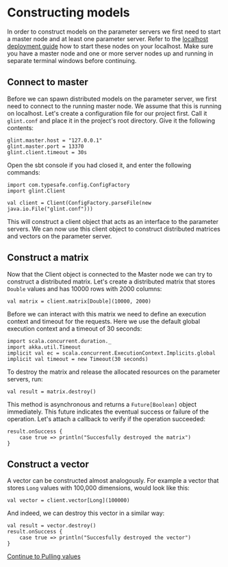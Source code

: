# Constructing models

In order to construct models on the parameter servers we first need to start a master node and at least one parameter server. Refer to the [localhost deployment guide](../../deploymentguide/localhost/) how to start these nodes on your localhost. Make sure you have a master node and one or more server nodes up and running in separate terminal windows before continuing.

## Connect to master

Before we can spawn distributed models on the parameter server, we first need to connect to the running master node. We assume that this is running on localhost. Let's create a configuration file for our project first. Call it `glint.conf` and place it in the project's root directory. Give it the following contents:

    glint.master.host = "127.0.0.1"
    glint.master.port = 13370
    glint.client.timeout = 30s

Open the sbt console if you had closed it, and enter the following commands:

    import com.typesafe.config.ConfigFactory
    import glint.Client

    val client = Client(ConfigFactory.parseFile(new java.io.File("glint.conf")))

This will construct a client object that acts as an interface to the parameter servers. We can now use this client object to construct distributed matrices and vectors on the parameter server.

## Construct a matrix

Now that the Client object is connected to the Master node we can try to construct a distributed matrix. Let's create a distributed matrix that stores `Double` values and has 10000 rows with 2000 columns:

    val matrix = client.matrix[Double](10000, 2000)

Before we can interact with this matrix we need to define an execution context and timeout for the requests. Here we use the default global execution context and a timeout of 30 seconds:

    import scala.concurrent.duration._
    import akka.util.Timeout
    implicit val ec = scala.concurrent.ExecutionContext.Implicits.global
    implicit val timeout = new Timeout(30 seconds)

To destroy the matrix and release the allocated resources on the parameter servers, run:

    val result = matrix.destroy()

This method is asynchronous and returns a `Future[Boolean]` object immediately. This future indicates the eventual success or failure of the operation. Let's attach a callback to verify if the operation succeeded:

    result.onSuccess {
        case true => println("Succesfully destroyed the matrix")
    }

## Construct a vector

A vector can be constructed almost analogously. For example a vector that stores `Long` values with 100,000 dimensions, would look like this:

    val vector = client.vector[Long](100000)

And indeed, we can destroy this vector in a similar way:

    val result = vector.destroy()
    result.onSuccess {
        case true => println("Succesfully destroyed the vector")
    }

[Continue to Pulling values](pull.md)

